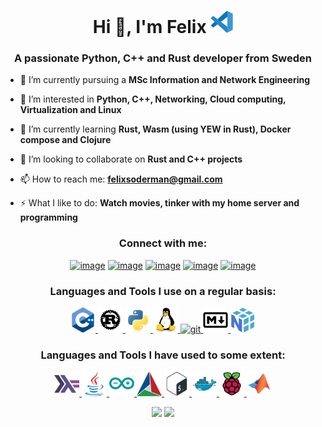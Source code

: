 <h1 align="center">Hi 👋, I'm Felix <img src="https://raw.githubusercontent.com/devicons/devicon/master/icons/vscode/vscode-original.svg" width="36px" height="36px" alt="VSCode"></h1>
<h3 align="center">A passionate Python, C++ and Rust developer from Sweden</h3>

- 🔭 I’m currently pursuing a **MSc Information and Network Engineering**

- 👀 I’m interested in **Python, C++, Networking, Cloud computing, Virtualization and Linux**

- 🌱 I’m currently learning **Rust, Wasm (using YEW in Rust), Docker compose and Clojure**

- 👯 I’m looking to collaborate on **Rust and C++ projects**

- 📫 How to reach me: **felixsoderman@gmail.com**

- ⚡ What I like to do: **Watch movies, tinker with my home server and programming**

<h3 align="center">Connect with me:</h3>
<div align="center">
  
[![image](https://img.shields.io/badge/Gmail-D14836?style=for-the-badge&logo=gmail&logoColor=white)](mailto:felixsoderman@gmail.com)
[![image](https://img.shields.io/badge/LinkedIn-0077B5?style=for-the-badge&logo=linkedin&logoColor=white)](https://www.linkedin.com/in/felixsoderman/)
[![image](https://img.shields.io/badge/Instagram-E4405F?style=for-the-badge&logo=instagram&logoColor=white)](https://www.instagram.com/felixcool200/)
[![image](https://img.shields.io/badge/Twitter-1DA1F2?style=for-the-badge&logo=twitter&logoColor=white)](https://twitter.com/felixcool200)
[![image](https://img.shields.io/badge/Discord-%235865F2.svg?style=for-the-badge&logo=discord&logoColor=white)](https://discordapp.com/users/231703062165585921)

</div>

<h3 align="center">Languages and Tools I use on a regular basis:</h3>

<p align="center"> 
  <a href="https://en.cppreference.com/w/" target="_blank"> 
    <img src="https://raw.githubusercontent.com/devicons/devicon/master/icons/cplusplus/cplusplus-original.svg" alt="cpp" width="40" height="40"/> 
  </a>
  <a href="https://www.rust-lang.org/" target="_blank"> 
    <img src="https://raw.githubusercontent.com/devicons/devicon/master/icons/rust/rust-plain.svg" alt="rust" width="40" height="40"/> 
  </a> 
  <a href="https://www.python.org" target="_blank"> 
    <img src="https://raw.githubusercontent.com/devicons/devicon/master/icons/python/python-original.svg" alt="python" width="40" height="40"/> 
  </a>  
  <a href="https://www.linux.org/" target="_blank"> 
    <img src="https://raw.githubusercontent.com/devicons/devicon/master/icons/linux/linux-original.svg" alt="linux" width="40" height="40"/> 
  </a> 
  <a href="https://git-scm.com/" target="_blank"> 
    <img src="https://www.vectorlogo.zone/logos/git-scm/git-scm-icon.svg" alt="git" width="40" height="40"/> 
  </a>
  <a href="https://www.markdownguide.org/" target="_blank"> 
    <img src="https://raw.githubusercontent.com/devicons/devicon/master/icons/markdown/markdown-original.svg" alt="markdown" width="40" height="40"/> 
  </a>
  <a href="https://numpy.org/" target="_blank"> 
    <img src="https://raw.githubusercontent.com/devicons/devicon/master/icons/numpy/numpy-original.svg" alt="numpy" width="40" height="40"/> 
  </a>
</p>


<h3 align="center">Languages and Tools I have used to some extent:</h3>

<p align="center"> 
  <a href="https://www.haskell.org/" target="_blank"> 
    <img src="https://raw.githubusercontent.com/devicons/devicon/master/icons/haskell/haskell-original.svg" alt="haskell" width="40" height="40"/> 
  </a>
  <a href="https://www.java.com/" target="_blank"> 
    <img src="https://raw.githubusercontent.com/devicons/devicon/master/icons/java/java-original.svg" alt="java" width="40" height="40"/> 
  </a>
  <a href="https://www.arduino.cc/" target="_blank"> 
    <img src="https://raw.githubusercontent.com/devicons/devicon/master/icons/arduino/arduino-original.svg" alt="arduino" width="40" height="40"/> 
  </a>
  <a href="https://cmake.org/" target="_blank"> 
    <img src="https://raw.githubusercontent.com/devicons/devicon/master/icons/cmake/cmake-original.svg" alt="cmake" width="40" height="40"/> 
  </a>
  <a href="https://www.gnu.org/software/bash/" target="_blank"> 
    <img src="https://raw.githubusercontent.com/devicons/devicon/master/icons/bash/bash-original.svg" alt="bash" width="40" height="40"/> 
  </a>
  <a href="https://www.docker.com/" target="_blank"> 
    <img src="https://raw.githubusercontent.com/devicons/devicon/master/icons/docker/docker-original.svg" alt="docker" width="40" height="40"/> 
  </a>
  <a href="https://www.raspberrypi.com/" target="_blank"> 
    <img src="https://raw.githubusercontent.com/devicons/devicon/master/icons/raspberrypi/raspberrypi-original.svg" alt="rpi" width="40" height="40"/> 
  </a>
  <a href="https://se.mathworks.com/products/matlab.html" target="_blank"> 
    <img src="https://raw.githubusercontent.com/devicons/devicon/master/icons/matlab/matlab-original.svg" alt="matlab" width="40" height="40"/> 
  </a>
  <!--<a href="" target="_blank"> 
    <img src="" alt="" width="40" height="40"/> 
  </a>-->
</p>

<p align= "center">
  <img height= "150" src="https://github-readme-stats.vercel.app/api?username=felixcool200&theme=react&show_icons=true&include_all_commits=true" />
  <img height= "150" src="https://github-readme-stats.vercel.app/api/top-langs/?username=felixcool200&theme=react&layout=compact" />
</p>

<!---
felixcool200/felixcool200 is a ✨ special ✨ repository because its `README.md` (this file) appears on your GitHub profile.
You can click the Preview link to take a look at your changes.
--->
